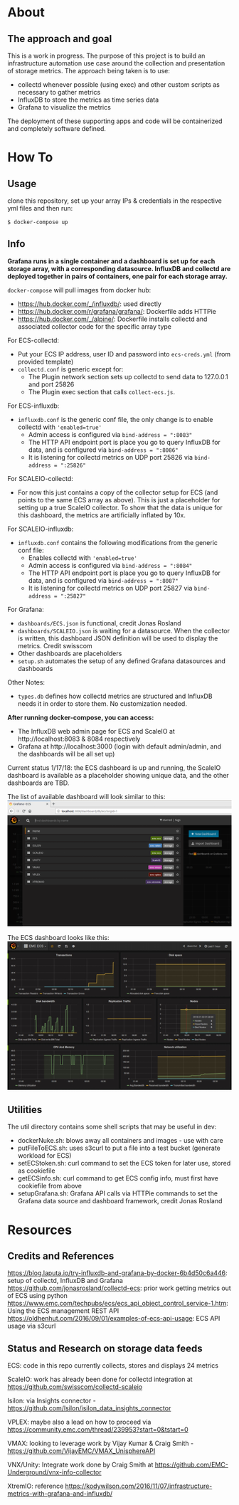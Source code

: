 # About

## The approach and goal
This is a work in progress. The purpose of this project is to build an infrastructure automation use case around the collection and presentation of storage metrics. The approach being taken is to use:

- collectd whenever possible (using exec) and other custom scripts as necessary to gather metrics
- InfluxDB to store the metrics as time series data
- Grafana to visualize the metrics

The deployment of these supporting apps and code will be containerized and completely software defined.


# How To

## Usage
clone this repository, set up your array IPs & credentials in the respective yml files and then run:

```
$ docker-compose up
```


## Info
**Grafana runs in a single container and a dashboard is set up for each storage array, with a corresponding datasource.
InfluxDB and collectd are deployed together in pairs of containers, one pair for each storage array.**

`docker-compose` will pull images from docker hub: 
- https://hub.docker.com/_/influxdb/: used directly
- https://hub.docker.com/r/grafana/grafana/: Dockerfile adds HTTPie
- https://hub.docker.com/_/alpine/: Dockerfile installs collectd and associated collector code for the specific array type

For ECS-collectd:
- Put your ECS IP address, user ID and password into `ecs-creds.yml` (from provided template)
- `collectd.conf` is generic except for:
	- The Plugin network section sets up collectd to send data to 127.0.0.1 and port 25826
	- The Plugin exec section that calls `collect-ecs.js`.

For ECS-influxdb:
- `influxdb.conf` is the generic conf file, the only change is to enable collectd with `'enabled=true'`
	- Admin access is configured via `bind-address = ":8083"`
	- The HTTP API endpoint port is place you go to query InfluxDB for data, and is configured via `bind-address = ":8086"`
	- It is listening for collectd metrics on UDP port 25826 via `bind-address = ":25826"`

For SCALEIO-collectd:
- For now this just contains a copy of the collector setup for ECS (and points to the same ECS array as above). This is just a placeholder for setting up a true ScaleIO collector. To show that the data is unique for this dashboard, the metrics are artificially inflated by 10x.

For SCALEIO-influxdb:
- `influxdb.conf` contains the following modifications from the generic conf file:
	- Enables collectd with `'enabled=true'`
	- Admin access is configured via `bind-address = ":8084"`
	- The HTTP API endpoint port is place you go to query InfluxDB for data, and is configured via `bind-address = ":8087"`
	- It is listening for collectd metrics on UDP port 25827 via `bind-address = ":25827"`


For Grafana:
- `dashboards/ECS.json` is functional, credit Jonas Rosland
- `dashboards/SCALEIO.json` is waiting for a datasource. When the collector is written, this dashboard JSON definition will be used to display the metrics. Credit swisscom
- Other dashboards are placeholders
- `setup.sh` automates the setup of any defined Grafana datasources and dashboards

Other Notes:
- `types.db` defines how collectd metrics are structured and InfluxDB needs it in order to store them. No customization needed.

**After running docker-compose, you can access:**
- The InfluxDB web admin page for ECS and ScaleIO at http://localhost:8083 & 8084 respectively
- Grafana at http://localhost:3000 (login with default admin/admin, and the dashboards will be all set up)

Current status 1/17/18: the ECS dashboard is up and running, the ScaleIO dashboard is available as a placeholder showing unique data, and the other dashboards are TBD.

The list of available dashboard will look similar to this:
![Grafana storage dashboards](doc/dashboard-list.png?raw=true "Grafana Storage Dashboards")

The ECS dashboard looks like this:
![EMC Elastic Cloud Storage dashboard](doc/ECS-dashboard.jpg?raw=true "EMC ECS Dashboard")

## Utilities
The util directory contains some shell scripts that may be useful in dev:
- dockerNuke.sh: blows away all containers and images - use with care
- putFileToECS.sh: uses s3curl to put a file into a test bucket (generate workload for ECS)
- setECStoken.sh: curl command to set the ECS token for later use, stored as cookiefile
- getECSinfo.sh: curl command to get ECS config info, must first have cookiefile from above
- setupGrafana.sh: Grafana API calls via HTTPie commands to set the Grafana data source and dashboard framework, credit Jonas Rosland 

# Resources

## Credits and References
https://blog.laputa.io/try-influxdb-and-grafana-by-docker-6b4d50c6a446: setup of collectd, InfluxDB and Grafana
https://github.com/jonasrosland/collectd-ecs: prior work getting metrics out of ECS using python
https://www.emc.com/techpubs/ecs/ecs_api_object_control_service-1.htm: Using the ECS management REST API
https://oldhenhut.com/2016/09/01/examples-of-ecs-api-usage: ECS API usage via s3curl

## Status and Research on storage data feeds
ECS: code in this repo currently collects, stores and displays 24 metrics 

ScaleIO: work has already been done for collectd integration at https://github.com/swisscom/collectd-scaleio

Isilon: via Insights connector - https://github.com/Isilon/isilon_data_insights_connector

VPLEX: maybe also a lead on how to proceed via https://community.emc.com/thread/239953?start=0&tstart=0

VMAX: looking to leverage work by Vijay Kumar & Craig Smith - https://github.com/VijayEMC/VMAX_UnisphereAPI

VNX/Unity: Integrate work done by Craig Smith at https://github.com/EMC-Underground/vnx-info-collector

XtremIO: reference https://kodywilson.com/2016/11/07/infrastructure-metrics-with-grafana-and-influxdb/


